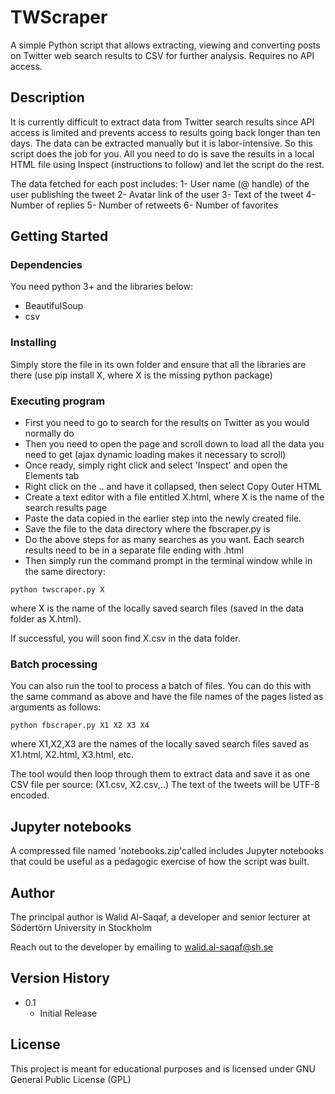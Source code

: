 # TWScraper 

A simple Python script that allows extracting, viewing and converting posts on Twitter web search results to CSV for further analysis. Requires no API access.

## Description

It is currently difficult to extract data from Twitter search results since API access is limited and prevents access to results going back longer than ten days.
The data can be extracted manually but it is labor-intensive. So this script does the job for you. All you need to do is save the results in a local HTML file using Inspect (instructions to follow) and let the script do the rest.

The data fetched for each post includes:
1- User name (@ handle) of the user publishing the tweet
2- Avatar link of the user
3- Text of the tweet
4- Number of replies
5- Number of retweets
6- Number of favorites

## Getting Started

### Dependencies

You need python 3+ and the libraries below:

* BeautifulSoup
* csv
  
### Installing

Simply store the file in its own folder and ensure that all the libraries are there (use pip install X, where X is the missing python package)

### Executing program

- First you need to go to search for the results on Twitter as you would normally do 
- Then you need to open the page and scroll down to load all the data you need to get (ajax dynamic loading makes it necessary to scroll)
- Once ready, simply right click and select 'Inspect' and open the Elements tab
- Right click on the <body>..</body> and have it collapsed, then select Copy Outer HTML
- Create a text editor with a file entitled X.html, where X is the name of the search results page
- Paste the data copied in the earlier step into the newly created file.
- Save the file to the data directory where the fbscraper.py is
- Do the above steps for as many searches as you want. Each search results need to be in a separate file ending with .html
- Then simply run the command prompt in the terminal window while in the same directory:
```
python twscraper.py X
```
where X is the name of the locally saved search files (saved in the data folder as X.html).

If successful, you will soon find X.csv in the data folder.

### Batch processing

You can also run the tool to process a batch of files. You can do this with the same command as above and have the file names of the pages listed as arguments as follows:
```
python fbscraper.py X1 X2 X3 X4
```
where X1,X2,X3 are the names of the locally saved search files saved as X1.html, X2.html, X3.html, etc.

The tool would then loop through them to extract data and save it as one CSV file per source: (X1.csv, X2.csv,..) The text of the tweets will be UTF-8 encoded.


## Jupyter notebooks

A compressed file named 'notebooks.zip'called includes Jupyter notebooks that could be useful as a pedagogic exercise of how the script was built.

## Author 

The principal author is Walid Al-Saqaf, a developer and senior lecturer at Södertörn University in Stockholm

Reach out to the developer by emailing to walid.al-saqaf@sh.se

## Version History

* 0.1
    * Initial Release

## License

This project is meant for educational purposes and is licensed under GNU General Public License (GPL)
